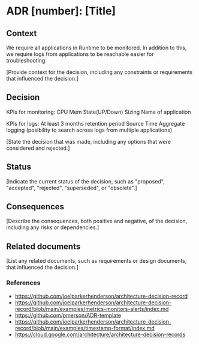 # ADR [number]: [Title]

## Context

We require all applications in Runtime to be monitored.
In addition to this, we require logs from applications to be reachable easier for troubleshooting.

[Provide context for the decision, including any constraints or requirements that influenced the decision.]

## Decision

KPIs for monitoring:
CPU 
Mem
State(UP/Down)
Sizing
Name of application

KPIs for logs:
At least 3 months retention period
Source
Time
Aggregate logging (posibility to search across logs from multiple applications)

[State the decision that was made, including any options that were considered and rejected.]

## Status

[Indicate the current status of the decision, such as "proposed", "accepted", "rejected", "superseded", or "obsolete".]

## Consequences

[Describe the consequences, both positive and negative, of the decision, including any risks or dependencies.]

## Related documents

[List any related documents, such as requirements or design documents, that influenced the decision.]

### References
- https://github.com/joelparkerhenderson/architecture-decision-record
- https://github.com/joelparkerhenderson/architecture-decision-record/blob/main/examples/metrics-monitors-alerts/index.md
- https://github.com/pmerson/ADR-template
- https://github.com/joelparkerhenderson/architecture-decision-record/blob/main/examples/timestamp-format/index.md
- https://cloud.google.com/architecture/architecture-decision-records
